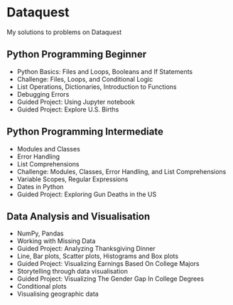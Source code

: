 # Dataquest
My solutions to problems on Dataquest
## Python Programming Beginner
* Python Basics: Files and Loops, Booleans and If Statements
* Challenge: Files, Loops, and Conditional Logic
* List Operations, Dictionaries, Introduction to Functions
* Debugging Errors
* Guided Project: Using Jupyter notebook
* Guided Project: Explore U.S. Births

## Python Programming Intermediate
* Modules and Classes
* Error Handling
* List Comprehensions
* Challenge: Modules, Classes, Error Handling, and List Comprehensions
* Variable Scopes, Regular Expressions
* Dates in Python
* Guided Project: Exploring Gun Deaths in the US

## Data Analysis and Visualisation
* NumPy, Pandas
* Working with Missing Data
* Guided Project: Analyzing Thanksgiving Dinner
* Line, Bar plots, Scatter plots, Histograms and Box plots
* Guided Project: Visualizing Earnings Based On College Majors
* Storytelling through data visualisation
* Guided Project: Visualizing The Gender Gap In College Degrees
* Conditional plots
* Visualising geographic data
